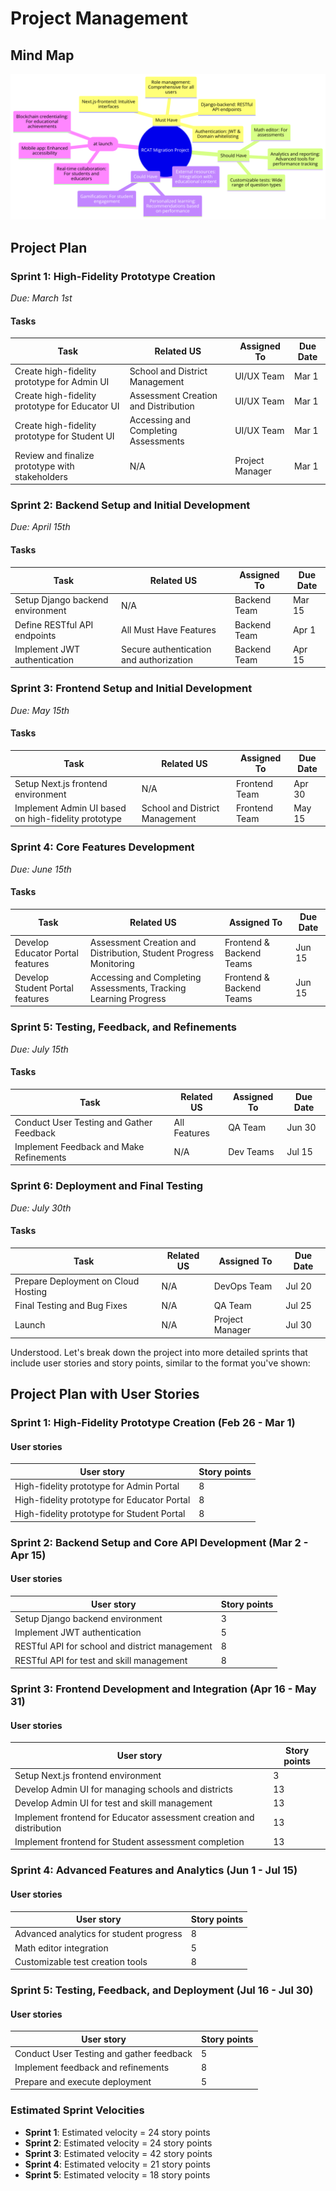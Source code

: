 # Project Management
## Mind Map

![MindMap](mindmap.png)
## Project Plan

### Sprint 1: High-Fidelity Prototype Creation

_Due: March 1st_

#### Tasks

| **Task**                                      | **Related US**                        | **Assigned To** | **Due Date** |
| --------------------------------------------- | ------------------------------------- | --------------- | ------------ |
| Create high-fidelity prototype for Admin UI   | School and District Management        | UI/UX Team      | Mar 1        |
| Create high-fidelity prototype for Educator UI| Assessment Creation and Distribution  | UI/UX Team      | Mar 1        |
| Create high-fidelity prototype for Student UI | Accessing and Completing Assessments  | UI/UX Team      | Mar 1        |
| Review and finalize prototype with stakeholders| N/A                                   | Project Manager | Mar 1        |

### Sprint 2: Backend Setup and Initial Development

_Due: April 15th_

#### Tasks

| **Task**                                      | **Related US**                        | **Assigned To** | **Due Date** |
| --------------------------------------------- | ------------------------------------- | --------------- | ------------ |
| Setup Django backend environment              | N/A                                   | Backend Team    | Mar 15       |
| Define RESTful API endpoints                  | All Must Have Features                | Backend Team    | Apr 1        |
| Implement JWT authentication                  | Secure authentication and authorization | Backend Team  | Apr 15       |

### Sprint 3: Frontend Setup and Initial Development

_Due: May 15th_

#### Tasks

| **Task**                                      | **Related US**                        | **Assigned To** | **Due Date** |
| --------------------------------------------- | ------------------------------------- | --------------- | ------------ |
| Setup Next.js frontend environment            | N/A                                   | Frontend Team   | Apr 30       |
| Implement Admin UI based on high-fidelity prototype | School and District Management   | Frontend Team   | May 15       |

### Sprint 4: Core Features Development

_Due: June 15th_

#### Tasks

| **Task**                                      | **Related US**                        | **Assigned To** | **Due Date** |
| --------------------------------------------- | ------------------------------------- | --------------- | ------------ |
| Develop Educator Portal features              | Assessment Creation and Distribution, Student Progress Monitoring | Frontend & Backend Teams | Jun 15 |
| Develop Student Portal features               | Accessing and Completing Assessments, Tracking Learning Progress | Frontend & Backend Teams | Jun 15 |

### Sprint 5: Testing, Feedback, and Refinements

_Due: July 15th_

#### Tasks

| **Task**                                      | **Related US**                        | **Assigned To** | **Due Date** |
| --------------------------------------------- | ------------------------------------- | --------------- | ------------ |
| Conduct User Testing and Gather Feedback      | All Features                          | QA Team         | Jun 30       |
| Implement Feedback and Make Refinements       | N/A                                   | Dev Teams       | Jul 15       |

### Sprint 6: Deployment and Final Testing

_Due: July 30th_

#### Tasks

| **Task**                                      | **Related US**                        | **Assigned To** | **Due Date** |
| --------------------------------------------- | ------------------------------------- | --------------- | ------------ |
| Prepare Deployment on Cloud Hosting           | N/A                                   | DevOps Team     | Jul 20       |
| Final Testing and Bug Fixes                   | N/A                                   | QA Team         | Jul 25       |
| Launch                                         | N/A                                   | Project Manager | Jul 30       |

Understood. Let's break down the project into more detailed sprints that include user stories and story points, similar to the format you've shown:

## Project Plan with User Stories

### Sprint 1: High-Fidelity Prototype Creation (Feb 26 - Mar 1)

#### User stories

| **User story**                               | **Story points** |
| -------------------------------------------- | ---------------- |
| High-fidelity prototype for Admin Portal     | 8                |
| High-fidelity prototype for Educator Portal  | 8                |
| High-fidelity prototype for Student Portal   | 8                |

### Sprint 2: Backend Setup and Core API Development (Mar 2 - Apr 15)

#### User stories

| **User story**                               | **Story points** |
| -------------------------------------------- | ---------------- |
| Setup Django backend environment             | 3                |
| Implement JWT authentication                 | 5                |
| RESTful API for school and district management | 8              |
| RESTful API for test and skill management    | 8                |

### Sprint 3: Frontend Development and Integration (Apr 16 - May 31)

#### User stories

| **User story**                               | **Story points** |
| -------------------------------------------- | ---------------- |
| Setup Next.js frontend environment           | 3                |
| Develop Admin UI for managing schools and districts | 13         |
| Develop Admin UI for test and skill management | 13             |
| Implement frontend for Educator assessment creation and distribution | 13 |
| Implement frontend for Student assessment completion | 13          |

### Sprint 4: Advanced Features and Analytics (Jun 1 - Jul 15)

#### User stories

| **User story**                               | **Story points** |
| -------------------------------------------- | ---------------- |
| Advanced analytics for student progress      | 8                |
| Math editor integration                      | 5                |
| Customizable test creation tools             | 8                |

### Sprint 5: Testing, Feedback, and Deployment (Jul 16 - Jul 30)

#### User stories

| **User story**                               | **Story points** |
| -------------------------------------------- | ---------------- |
| Conduct User Testing and gather feedback     | 5                |
| Implement feedback and refinements           | 8                |
| Prepare and execute deployment               | 5                |

### Estimated Sprint Velocities

- **Sprint 1**: Estimated velocity = 24 story points
- **Sprint 2**: Estimated velocity = 24 story points
- **Sprint 3**: Estimated velocity = 42 story points
- **Sprint 4**: Estimated velocity = 21 story points
- **Sprint 5**: Estimated velocity = 18 story points

